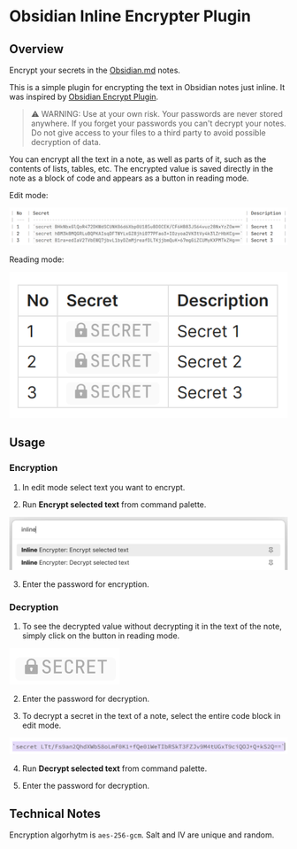 # Obsidian Inline Encrypter Plugin

## Overview

Encrypt your secrets in the [Obsidian.md](https://obsidian.md/) notes.

This is a simple plugin for encrypting the text in Obsidian notes just inline. It was inspired by [Obsidian Encrypt Plugin](https://github.com/meld-cp/obsidian-encrypt).

> ⚠️ WARNING: Use at your own risk. Your passwords are never stored anywhere. If you forget your passwords you can't decrypt your notes. Do not give access to your files to a third party to avoid possible decryption of data.

You can encrypt all the text in a note, as well as parts of it, such as the contents of lists, tables, etc. The encrypted value is saved directly in the note as a block of code and appears as a button in reading mode.

Edit mode:

![Editing mode](docs/images/screen_01_edit.png)

Reading mode:

![Reading mode](docs/images/screen_02_read.png)

## Usage

### Encryption

1. In edit mode select text you want to encrypt.

2. Run **Encrypt selected text** from command palette.

![Commands](docs/images/screen_03_command.png)

3. Enter the password for encryption.

### Decryption

1. To see the decrypted value without decrypting it in the text of the note, simply click on the button in reading mode.

![Button](docs/images/screen_04_button.png)

2. Enter the password for decryption.

3. To decrypt a secret in the text of a note, select the entire code block in edit mode.

![Selecting secret](docs/images/screen_05_secret_select.png)

4. Run **Decrypt selected text** from command palette.

5. Enter the password for decryption.

## Technical Notes

Encryption algorhytm is `aes-256-gcm`. Salt and IV are unique and random.
